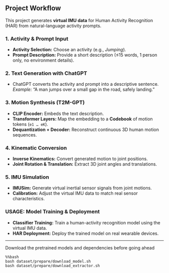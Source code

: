 ## Project Workflow

This project generates **virtual IMU data** for Human Activity Recognition (HAR) from natural-language activity prompts.

### 1. Activity & Prompt Input
- **Activity Selection:** Choose an activity (e.g., *Jumping*).
- **Prompt Description:** Provide a short description (≤15 words, 1 person only, no environment details).

### 2. Text Generation with ChatGPT
- ChatGPT converts the activity and prompt into a descriptive sentence.  
  *Example:* “A man jumps over a small gap in the road, safely landing.”

### 3. Motion Synthesis (T2M-GPT)
- **CLIP Encoder:** Embeds the text description.
- **Transformer Layers:** Map the embedding to a **Codebook** of motion tokens (`e1 … eK`).
- **Dequantization + Decoder:** Reconstruct continuous 3D human motion sequences.

### 4. Kinematic Conversion
- **Inverse Kinematics:** Convert generated motion to joint positions.
- **Joint Rotation & Translation:** Extract 3D joint angles and translations.

### 5. IMU Simulation
- **IMUSim:** Generate virtual inertial sensor signals from joint motions.
- **Calibration:** Adjust the virtual IMU data to match real sensor characteristics.

### USAGE: Model Training & Deployment
- **Classifier Training:** Train a human-activity recognition model using the virtual IMU data.
- **HAR Deployment:** Deploy the trained model on real wearable devices.

---

Download the pretrained models and dependencies before going ahead
```
%%bash
bash dataset/prepare/download_model.sh
bash dataset/prepare/download_extractor.sh
```
